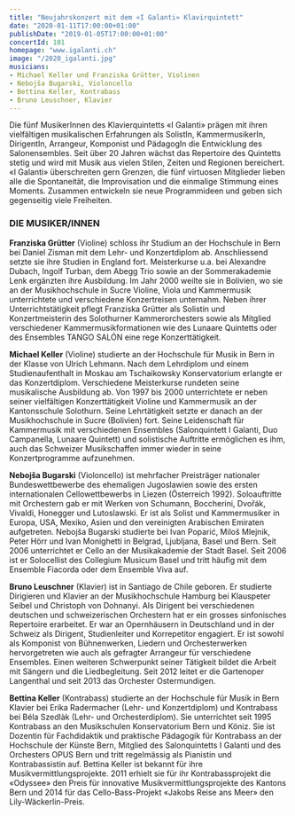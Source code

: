 ```yaml
---
title: "Neujahrskonzert mit dem «I Galanti» Klavirquintett"
date: "2020-01-11T17:00:00+01:00"
publishDate: "2019-01-05T17:00:00+01:00"
concertId: 101
homepage: "www.igalanti.ch"
image: "/2020_igalanti.jpg"
musicians:
- Michael Keller und Franziska Grütter, Violinen
- Nebojša Bugarski, Violoncello
- Bettina Keller, Kontrabass
- Bruno Leuschner, Klavier
---
```


Die fünf MusikerInnen des Klavierquintetts «I Galanti» prägen mit ihren vielfältigen musikalischen Erfahrungen als
SolistIn, KammermusikerIn, DirigentIn, Arrangeur, Komponist und PädagogIn die Entwicklung des Salonensembles. Seit 
über 20 Jahren wächst das Repertoire des Quintetts stetig und wird mit Musik aus vielen Stilen, Zeiten und 
Regionen bereichert. «I Galanti» überschreiten gern Grenzen, die fünf virtuosen Mitglieder lieben alle die Spontaneität,
die Improvisation und die einmalige Stimmung eines Moments. Zusammen entwickeln sie neue Programmideen und geben sich
gegenseitig viele Freiheiten.

### DIE MUSIKER/INNEN

__Franziska Grütter__ (Violine) schloss ihr Studium an der Hochschule in Bern bei Daniel Zisman mit dem Lehr- und
Konzertdiplom ab. Anschliessend setzte sie ihre Studien in England fort. Meisterkurse u.a. bei Alexandre Dubach,
Ingolf Turban, dem Abegg Trio sowie an der Sommerakademie Lenk ergänzten ihre Ausbildung. Im Jahr 2000 weilte sie
in Bolivien, wo sie an der Musikhochschule in Sucre Violine, Viola und Kammermusik unterrichtete und verschiedene
Konzertreisen unternahm. Neben ihrer Unterrichtstätigkeit pflegt Franziska Grütter als Solistin und Konzertmeisterin
des Solothurner Kammerorchesters sowie als Mitglied verschiedener Kammermusikformationen wie des Lunaare Quintetts
oder des Ensembles TANGO SALÓN eine rege Konzerttätigkeit.

__Michael Keller__ (Violine) studierte an der Hochschule für Musik in Bern in der Klasse von Ulrich Lehmann. Nach
dem Lehrdiplom und einem Studienaufenthalt in Moskau am Tschaikowsky Konservatorium erlangte er das Konzertdiplom.
Verschiedene Meisterkurse rundeten seine musikalische Ausbildung ab. Von 1997 bis 2000 unterrichtete er neben seiner
vielfältigen Konzerttätigkeit Violine und Kammermusik an der Kantonsschule Solothurn. Seine Lehrtätigkeit setzte er
danach an der Musikhochschule in Sucre (Bolivien) fort. Seine Leidenschaft für Kammermusik mit verschiedenen
Ensembles (Salonquintett I Galanti, Duo Campanella, Lunaare Quintett) und solistische Auftritte ermöglichen es ihm,
auch das Schweizer Musikschaffen immer wieder in seine Konzertprogramme aufzunehmen.

__Nebojša Bugarski__ (Violoncello) ist mehrfacher Preisträger nationaler Bundeswettbewerbe des ehemaligen Jugoslawien
sowie des ersten internationalen Cellowettbewerbs in Liezen (Österreich 1992). Soloauftritte mit Orchestern gab er
mit Werken von Schumann, Boccherini, Dvořák, Vivaldi, Honegger und Lutoslawski. Er ist als Solist und Kammermusiker
in Europa, USA, Mexiko, Asien und den vereinigten Arabischen Emiraten aufgetreten. Nebojša Bugarski studierte bei Ivan
Poparić, Miloš Mlejnik, Peter Hörr und Ivan Monighetti in Belgrad, Ljubljana, Basel und Bern. Seit 2006 unterrichtet
er Cello an der Musikakademie der Stadt Basel. Seit 2006 ist er Solocellist des Collegium Musicum Basel und tritt häufig
mit dem Ensemble Fiacorda oder dem Ensemble Viva auf.

__Bruno Leuschner__ (Klavier) ist in Santiago de Chile geboren. Er studierte Dirigieren und Klavier an der Musikhochschule
Hamburg bei Klauspeter Seibel und Christoph von Dohnanyi. Als Dirigent bei verschiedenen deutschen und schweizerischen
Orchestern hat er ein grosses sinfonisches Repertoire erarbeitet. Er war an Opernhäusern in Deutschland und in der Schweiz
als Dirigent, Studienleiter und Korrepetitor engagiert. Er ist sowohl als Komponist von Bühnenwerken, Liedern und
Orchesterwerken hervorgetreten wie auch als gefragter Arrangeur für verschiedene Ensembles. Einen weiteren Schwerpunkt
seiner Tätigkeit bildet die Arbeit mit Sängern und die Liedbegleitung. Seit 2012 leitet er die Gartenoper Langenthal
und seit 2013 das Orchester Ostermundigen.

__Bettina Keller__ (Kontrabass) studierte an der Hochschule für Musik in Bern Klavier bei Erika Radermacher (Lehr-
und Konzertdiplom) und Kontrabass bei Béla Szedlàk (Lehr- und Orchesterdiplom). Sie unterrichtet seit 1995 Kontrabass
an den Musikschulen Konservatorium Bern und Köniz. Sie ist Dozentin für Fachdidaktik und praktische Pädagogik für
Kontrabass an der Hochschule der Künste Bern, Mitglied des Salonquintetts I Galanti und des Orchesters OPUS Bern und
tritt regelmässig als Pianistin und Kontrabassistin auf. Bettina Keller ist bekannt für ihre Musikvermittlungsprojekte.
2011 erhielt sie für ihr Kontrabassprojekt die «Odyssee» den Preis für innovative Musikvermittlungsprojekte des Kantons
Bern und 2014 für das Cello-Bass-Projekt «Jakobs Reise ans Meer» den Lily-Wäckerlin-Preis.
